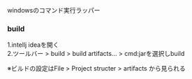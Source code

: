 windowsのコマンド実行ラッパー

### build
1.intellj ideaを開く  
2.ツールバー > build > build artifacts... > cmd:jarを選択しbuild  

※ビルドの設定はFile > Project structer > artifacts から見られる
